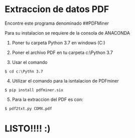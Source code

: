 # Extraccion de datos PDF

Encontre este programa denominado ##PDFMiner

Para su instalacion se requiere de la consola de ANACONDA 

1) Poner tu carpeta Python 3.7 en windows (C:)

2) Poner el archivo PDF en tu carpeta c:\Python 3.7 

3) Usar el comando 

```
$ cd c:\Pythn 3.7
```

4) Utilizar el comando para la isntalacion de PDFminer

```
$ pip install pdfminer.six
```

5) Para la extraccion del PDF es con:

```
$ pdf2txt.py CDMX.pdf
```

# LISTO!!!! :)
